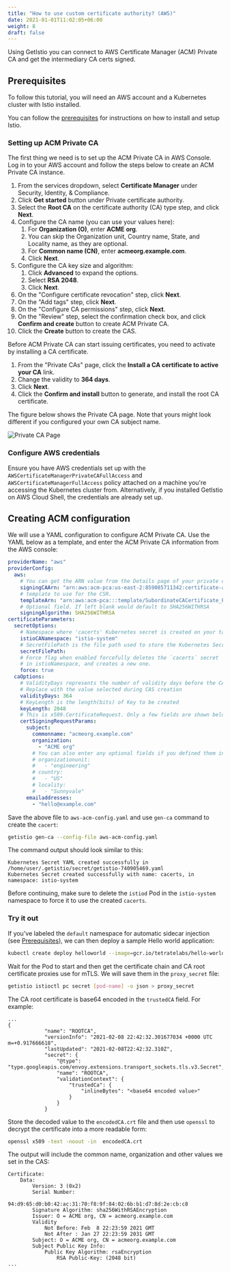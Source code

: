 ```yaml
---
title: "How to use custom certificate authority? (AWS)"
date: 2021-01-01T11:02:05+06:00
weight: 8
draft: false
---
```


Using GetIstio you can connect to AWS Certificate Manager (ACM) Private CA and get the intermediary CA certs signed.

## Prerequisites

To follow this tutorial, you will need an AWS account and a Kubernetes cluster with Istio installed.

You can follow the [prerequisites](/istio-in-practice/prerequisites) for instructions on how to install and setup Istio.

### Setting up ACM Private CA

The first thing we need is to set up the ACM Private CA in AWS Console. Log in to your AWS account and follow the steps below to create an ACM Private CA instance.

1. From the services dropdown, select **Certificate Manager** under Security, Identity, & Compliance.
1. Click **Get started** button under Private certificate authority.
1. Select the **Root CA** on the certificate authority (CA) type step, and click **Next**.
1. Configure the CA name (you can use your values here):
    1. For **Organization (O)**, enter **ACME org**.
    1. You can skip the Organization unit, Country name, State, and Locality name, as they are optional.
    1. For **Common name (CN)**, enter **acmeorg.example.com**.
    1. Click **Next**.
1. Configure the CA key size and algorithm:
    1. Click **Advanced** to expand the options.
    1. Select **RSA 2048**.
    1. Click **Next**.
1. On the "Configure certificate revocation" step, click **Next**.
1. On the "Add tags" step, click **Next**.
1. On the "Configure CA permissions" step, click **Next**.
1. On the "Review" step, select the confirmation check box, and click **Confirm and create** button to create ACM Private CA.
1. Click the **Create** button to create the CAS.

Before ACM Private CA can start issuing certificates, you need to activate by installing a CA certificate. 

1. From the "Private CAs" page, click the **Install a CA certificate to active your CA** link.
1. Change the validity to **364 days**.
1. Click **Next**.
1. Click the **Confirm and install** button to generate, and install the root CA certificate.

The figure below shows the Private CA page.  Note that yours might look different if you configured your own CA subject name.

![Private CA Page](./acm-private-ca.png)

### Configure AWS credentials

Ensure you have AWS credentials set up with the `AWSCertificateManagerPrivateCAFullAccess` and `AWSCertificateManagerFullAccess` policy attached on a machine you're accessing the Kubernetes cluster from. Alternatively, if you installed GetIstio on AWS Cloud Shell, the credentials are already set up.

## Creating ACM configuration

We will use a YAML configuration to configure ACM Private CA. Use the YAML below as a template, and enter the ACM Private CA information from the AWS console:
 
```yaml
providerName: "aws"
providerConfig:
  aws:
    # You can get the ARN value from the Details page of your private certificate authority 
    signingCAArn: "arn:aws:acm-pca:us-east-2:859085711342:certificate-authority/4cbb144c-2164-4683-ac9e-eaa25e72b85e"
    # template to use for the CSR.
    templateArn: "arn:aws:acm-pca:::template/SubordinateCACertificate_PathLen0/V1"
    # Optional field. If left blank would default to SHA256WITHRSA
    signingAlgorithm: SHA256WITHRSA
certificateParameters:
  secretOptions:
    # Namespace where 'cacerts' Kubernetes secret is created on your target cluster
    istioCANamespace: "istio-system"
    # SecretFilePath is the file path used to store the Kubernetes Secret in yaml format
    secretFilePath:
    # Force flag when enabled forcefully deletes the `cacerts` secret
    # in istioNamespace, and creates a new one.
    force: true
  caOptions:
    # ValidityDays represents the number of validity days before the CA expires.
    # Replace with the value selected during CAS creation
    validityDays: 364
    # KeyLength is the length(bits) of Key to be created
    keyLength: 2048
    # This is x509.CertificateRequest. Only a few fields are shown below
    certSigningRequestParams:
      subject:
        commonname: "acmeorg.example.com"
        organization:
          - "ACME org"
        # You can also enter any optional fields if you defined them in CAS
        # organizationunit:
        #   - "engineering"
        # country:
        #   - "US"
        # locality:
        #   - "Sunnyvale"
      emailaddresses:
        - "hello@example.com"
```

Save the above file to `aws-acm-config.yaml` and use `gen-ca` command to create the `cacert`:

```sh
getistio gen-ca --config-file aws-acm-config.yaml
```

The command output should look similar to this:

```text
Kubernetes Secret YAML created successfully in /home/user/.getistio/secret/getistio-740905469.yaml
Kubernetes Secret created successfully with name: cacerts, in namespace: istio-system
```

Before continuing, make sure to delete the `istiod` Pod in the `istio-system` namespace to force it to use the created `cacerts`.

### Try it out

If you've labeled the `default` namespace for automatic sidecar injection (see [Prerequisites](/istio-in-practice/prerequisites)), we can then deploy a sample Hello world application:

```sh
kubectl create deploy helloworld --image=gcr.io/tetratelabs/hello-world:1.0.0
```

Wait for the Pod to start and then get the certificate chain and CA root certificate proxies use for mTLS. We will save them in the `proxy_secret` file:

```sh
getistio istioctl pc secret [pod-name] -o json > proxy_secret
```

The CA root certificate is base64 encoded in the `trustedCA` field. For example:

```text {hl_lines=[11]}
...
{
            "name": "ROOTCA",
            "versionInfo": "2021-02-08 22:42:32.301677034 +0000 UTC m=+0.917666618",
            "lastUpdated": "2021-02-08T22:42:32.310Z",
            "secret": {
                "@type": "type.googleapis.com/envoy.extensions.transport_sockets.tls.v3.Secret",
                "name": "ROOTCA",
                "validationContext": {
                    "trustedCa": {
                        "inlineBytes": "<base64 encoded value>"
                    }
                }
            }
```

Store the decoded value to the `encodedCA.crt` file and then use `openssl` to decrypt the certificate into a more readable form:

```sh
openssl x509 -text -noout -in  encodedCA.crt
```

The output will include the common name, organization and other values we set in the CAS:

```text {hl_lines=[7,11]}
Certificate:
    Data:
        Version: 3 (0x2)
        Serial Number:
            94:d9:65:d0:b0:42:ac:31:70:f8:9f:84:02:6b:b1:d7:8d:2e:cb:c8
        Signature Algorithm: sha256WithRSAEncryption
        Issuer: O = ACME org, CN = acmeorg.example.com
        Validity
            Not Before: Feb  8 22:23:59 2021 GMT
            Not After : Jan 27 22:23:59 2031 GMT
        Subject: O = ACME org, CN = acmeorg.example.com
        Subject Public Key Info:
            Public Key Algorithm: rsaEncryption
                RSA Public-Key: (2048 bit)
...
```